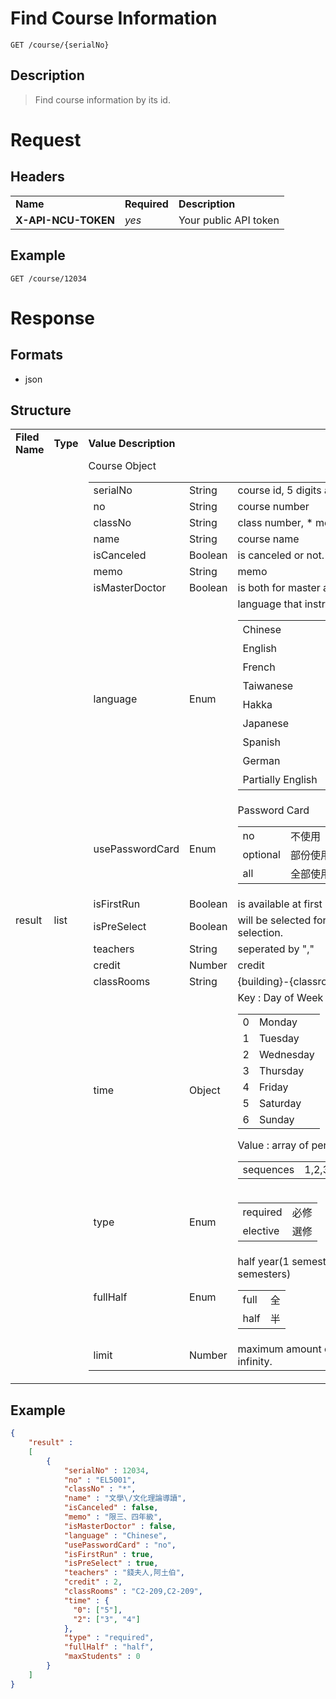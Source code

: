 # Find Course Information

```
GET /course/{serialNo}
```

## Description
> Find course information by its id.

# Request
## Headers
<table>
  <tr>
    <td><b>Name</b></td>
    <td><b>Required</b></td>
    <td><b>Description</b></td>
  </tr>
  <tr>
    <td><b>X-API-NCU-TOKEN</b></td>
    <td><i>yes</i></td>
    <td>Your public API token</td>
  </tr>
</table>

## Example
```
GET /course/12034
```

# Response

## Formats
- json

## Structure
<table>
    <tr>
		<td><b>Filed Name</b></td>
		<td><b>Type</b></td>
		<td><b>Value Description</b></td>
	</tr>
    <tr>
        <td>result</td>
        <td>list</td>
        <td>
			Course Object
            <table>
                <tr>
                    <td>serialNo</td>
                    <td>String</td>
                    <td>course id, 5 digits and left padding 0.</td>
                </tr>
                <tr>
                    <td>no</td>
                    <td>String</td>
                    <td>course number</td>
                </tr>
                <tr>
                    <td>classNo</td>
                    <td>String</td>
                    <td>class number, * means not specify.</td>
                </tr>
                <tr>
                    <td>name</td>
                    <td>String</td>
                    <td>course name</td>
                </tr>
                <tr>
                    <td>isCanceled</td>
                    <td>Boolean</td>
                    <td>is canceled or not.</td>
                </tr>
                <tr>
                    <td>memo</td>
                    <td>String</td>
                    <td>memo</td>
                </tr>
                <tr>
                    <td>isMasterDoctor</td>
                    <td>Boolean</td>
                    <td>is both for master and doctor.</td>
                </tr>
                <tr>
                    <td>language</td>
                    <td>Enum</td>
                    <td>language that instructor(s) use.
						<table>
							<tr>
								<td>Chinese</td>
								<td>中文</td>
							</tr>
							<tr>
								<td>English</td>
								<td>英語</td>
							</tr>
							<tr>
								<td>French</td>
								<td>法語</td>
							</tr>
							<tr>
								<td>Taiwanese</td>
								<td>台語</td>
							</tr>
							<tr>
								<td>Hakka</td>
								<td>客語</td>
							</tr>
							<tr>
								<td>Japanese</td>
								<td>日本語</td>
							</tr>
							<tr>
								<td>Spanish</td>
								<td>西班牙語</td>
							</tr>
							<tr>
								<td>German</td>
								<td>德語</td>
							</tr>
							<tr>
								<td>Partially English</td>
								<td>部份英語</td>
							</tr>
						</table>
					</td>
                </tr>
                <tr>
                    <td>usePasswordCard</td>
                    <td>Enum</td>
                    <td>
						Password Card
						<table>
							<tr>
								<td>no</td>
								<td>不使用</td>
							</tr>
							<tr>
								<td>optional</td>
								<td>部份使用</td>
							</tr>
							<tr>
								<td>all</td>
								<td>全部使用</td>
							</tr>
						</table>
					</td>
                </tr>
                <tr>
                    <td>isFirstRun</td>
                    <td>Boolean</td>
                    <td>is available at first selection.</td>
                </tr>
                <tr>
                    <td>isPreSelect</td>
                    <td>Boolean</td>
                    <td>will be selected for student before first selection.</td>
                </tr>
                <tr>
                    <td>teachers</td>
                    <td>String</td>
                    <td>seperated by ","</td>
                </tr>
                <tr>
                    <td>credit</td>
                    <td>Number</td>
                    <td>credit</td>
                </tr>
                <tr>
                    <td>classRooms</td>
                    <td>String</td>
					<td>{building}-{classroom}, seperated by ","</td>
                </tr>
                <tr>
                    <td>time</td>
                    <td>Object</td>
					<td>Key : Day of Week
						<table>
							<tr>
								<td>0</td>
								<td>Monday</td>
							</tr>
							<tr>
								<td>1</td>
								<td>Tuesday</td>
							</tr>
							<tr>
								<td>2</td>
								<td>Wednesday</td>
							</tr>
							<tr>
								<td>3</td>
								<td>Thursday</td>
							</tr>
							<tr>
								<td>4</td>
								<td>Friday</td>
							</tr>
							<tr>
								<td>5</td>
								<td>Saturday</td>
							</tr>
							<tr>
								<td>6</td>
								<td>Sunday</td>
							</tr>
						</table>
						Value : array of period(s)
						<table>
							<tr>
								<td>sequences</td>
								<td>1,2,3,4,Z,5,6,7,8,9,A,B,C,D,E,F</td>
							</tr>
						</table>
					</td>
                </tr>
                <tr>
                    <td>type</td>
                    <td>Enum</td>
                    <td>
						<table>
							<tr>
								<td>required</td>
								<td>必修</td>
							</tr>
							<tr>
								<td>elective</td>
								<td>選修</td>
							</tr>
						</table>
					</td>
                </tr>
				<tr>
					<td>fullHalf</td>
					<td>Enum</td>
                    <td>half year(1 semester) or full year(2 semesters)
						<table>
							<tr>
								<td>full</td>
								<td>全</td>
							</tr>
							<tr>
								<td>half</td>
								<td>半</td>
							</tr>
						</table>
					</td>					
				</tr>
                <tr>
                    <td>limit</td>
                    <td>Number</td>
                    <td>maximum amount of students, 0 means infinity.</td>
                </tr>
			</table>
        </td>
    </tr>
</table>

## Example
```json
{
	"result" :
	[
		{
			"serialNo" : 12034,
			"no" : "EL5001",
			"classNo" : "*",
			"name" : "文學\/文化理論導讀",
			"isCanceled" : false,
			"memo" : "限三、四年級",
			"isMasterDoctor" : false,
			"language" : "Chinese",
			"usePasswordCard" : "no",
			"isFirstRun" : true,
			"isPreSelect" : true,
			"teachers" : "錢夫人,阿土伯",
			"credit" : 2,
			"classRooms" : "C2-209,C2-209",
			"time" : { 
              "0": ["5"], 
              "2": ["3", "4"]
            },
			"type" : "required",
			"fullHalf" : "half",
			"maxStudents" : 0
		}
	]
}
```